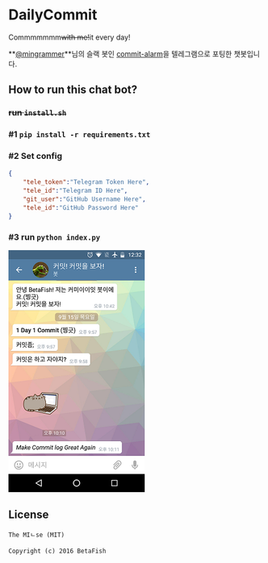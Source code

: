 # DailyCommit
Commmmmmm~~with me!~~it every day!

**[@mingrammer](https://github.com/mingrammer)**님의 슬랙 봇인 [commit-alarm](https://github.com/geekhub-lab/commit-alarm)을 텔레그램으로 포팅한 챗봇입니다.

## How to run this chat bot?
### ~~run `install.sh`~~

### \#1 `pip install -r requirements.txt`

### \#2 Set config
```json
{
	"tele_token":"Telegram Token Here",
	"tele_id":"Telegram ID Here",
	"git_user":"GitHub Username Here",
	"tele_id":"GitHub Password Here"
}
```

### \#3 run `python index.py`
![](screenshot.png)

## License
```
The MIㄴse (MIT)

Copyright (c) 2016 BetaFish
```
